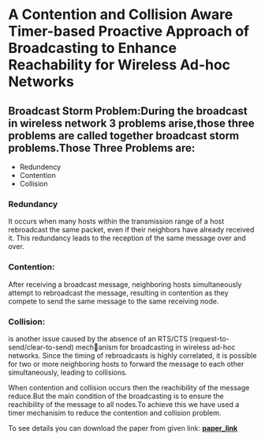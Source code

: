 # A Contention and Collision Aware Timer-based Proactive Approach of Broadcasting to Enhance Reachability for Wireless Ad-hoc Networks

## Broadcast Storm Problem:During the broadcast in wireless network 3 problems arise,those three problems are called together broadcast storm problems.Those Three Problems are:
- Redundency
- Contention
- Collision
### Redundancy
It occurs when many hosts within the transmission range of a host rebroadcast the same packet,
even if their neighbors have already received it. This redundancy leads to the reception of the
same message over and over.
### Contention:
 After receiving a broadcast message, neighboring hosts simultaneously attempt to
rebroadcast the message, resulting in contention as they compete to send the same message to
the same receiving node.
### Collision:
 is another issue caused by the absence of an RTS/CTS (request-to-send/clear-to-send) mechanism for broadcasting in wireless ad-hoc networks. Since the timing of rebroadcasts is highly
correlated, it is possible for two or more neighboring hosts to forward the message to each other
simultaneously, leading to collisions. 

When contention and collision occurs then the reachibility of the message reduce.But the main condition of the broadcasting is to ensure the reachibility of the message to all nodes.To achieve this we have used a timer mechanisim to reduce the contention and collision problem.

To see details you can download the paper from given link:
**[paper_link]([https://example.com](https://drive.google.com/file/d/12oSHrkwSya3WQmN_ti0KvxxIWlAbm1DJ/view?usp=sharing))**
